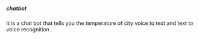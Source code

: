 ##### chatbot
It is a chat bot that tells you the temperature of city voice to text and text to voice recognition .   
